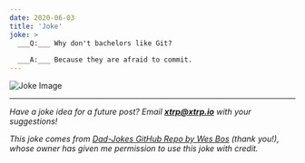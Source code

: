 ```yaml
---
date: 2020-06-03
title: 'Joke'
joke: >
  ___Q:___ Why don't bachelors like Git?
  
  ___A:___ Because they are afraid to commit.
---
```


![Joke Image](https://private.xtrp.io/projects/DailyDeveloperJokes/public_image_server/images/5e1258e3bbae5.png)

---
*Have a joke idea for a future post? Email **[xtrp@xtrp.io](mailto:xtrp@xtrp.io)** with your suggestions!*

*This joke comes from [Dad-Jokes GitHub Repo by Wes Bos](https://github.com/wesbos/dad-jokes) (thank you!), whose owner has given me permission to use this joke with credit.*

<!-- 
Joke text:
**Q:** Why don't bachelors like Git?

**A:** Because they are afraid to commit.
 -->


